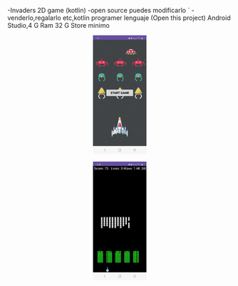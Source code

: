 -Invaders 2D game (kotlin)
 -open source puedes modificarlo `
 -venderlo,regalarlo etc,kotlin programer lenguaje
 (Open this project) Android Studio,4 G Ram 32 G Store minimo

<p align="center"><img width="120" heigth="200"src="https://github.com/joatro/Invaders/blob/6732c3ae27dfab46c26809e510b5249fe8a89ebc/Screenshot_20240806_182115_Invaders.jpg"></p>

<p align="center"><img width="120" heigth="200"src="https://github.com/joatro/Invaders/blob/6732c3ae27dfab46c26809e510b5249fe8a89ebc/Screenshot_20240806_182021_Invaders.jpg"></p>
